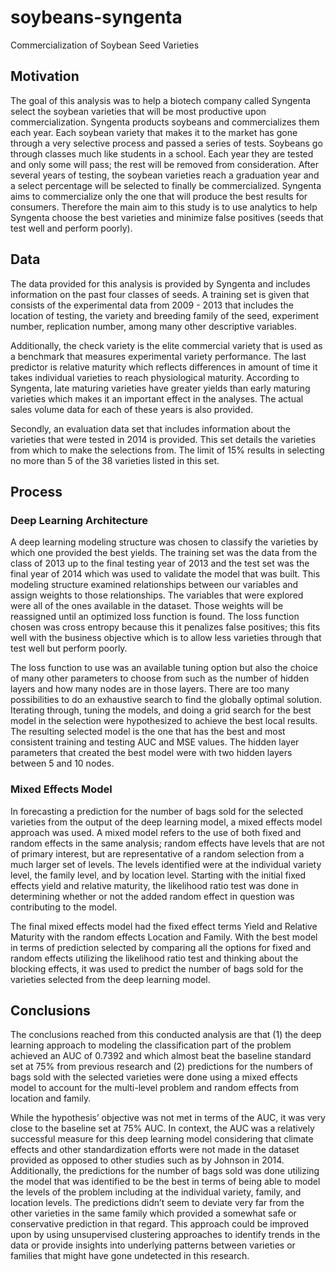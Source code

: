 # soybeans-syngenta

Commercialization of Soybean Seed Varieties

## Motivation
The goal of this analysis was to help a biotech company called Syngenta select the soybean varieties that will be most productive upon commercialization. Syngenta products soybeans and commercializes them each year. Each soybean variety that makes it to the market has gone through a very selective process and passed a series of tests. Soybeans go through classes much like students in a school. Each year they are tested and only some will pass; the rest will be removed from consideration. After several years of testing, the soybean varieties reach a graduation year and a select percentage will be selected to finally be commercialized. Syngenta aims to commercialize only the one that will produce the best results for consumers. Therefore the main aim to this study is to use analytics to help Syngenta choose the best varieties and minimize false positives (seeds that test well and perform poorly). 

## Data

The data provided for this analysis is provided by Syngenta and includes information on the past four classes of seeds. A training set is given that consists of the experimental data from 2009 - 2013 that includes the location of testing, the variety and breeding family of the seed, experiment number, replication number, among many other descriptive variables. 

Additionally, the check variety is the elite commercial variety that is used as a benchmark that measures experimental variety performance. The last predictor is relative maturity which reflects differences in amount of time it takes individual varieties to reach physiological maturity. According to Syngenta, late maturing varieties have greater yields than early maturing varieties which makes it an important effect in the analyses. The actual sales volume data for each of these years is also provided. 

Secondly, an evaluation data set that includes information about the varieties that were tested in 2014 is provided. This set details the varieties from which to make the selections from. The limit of 15% results in selecting no more than 5 of the 38 varieties listed in this set. 

## Process

### Deep Learning Architecture
A deep learning modeling structure was chosen to classify the varieties by which one provided the best yields. The training set was the data from the class of 2013 up to the final testing year of 2013 and the test set was the final year of 2014 which was used to validate the model that was built. This modeling structure examined relationships between our variables and assign weights to those relationships. The variables that were explored were all of the ones available in the dataset. Those weights will be reassigned until an optimized loss function is found. The loss function chosen was cross entropy because this it penalizes false positives; this fits well with the business objective which is to allow less varieties through that test well but perform poorly. 

The loss function to use was an available tuning option but also the choice of many other parameters to choose from such as the number of hidden layers and how many nodes are in those layers. There are too many possibilities to do an exhaustive search to find the globally optimal solution. Iterating through, tuning the models, and doing a grid search for the best model in the selection were hypothesized to achieve the best local results. The resulting selected model is the one that has the best and most consistent training and testing AUC and MSE values. The hidden layer parameters that created the best model were with two hidden layers between 5 and 10 nodes.

### Mixed Effects Model
In forecasting a prediction for the number of bags sold for the selected varieties from the output of the deep learning model, a mixed effects model approach was used. A mixed model refers to the use of both fixed and random effects in the same analysis; random effects have levels that are not of primary interest, but are representative of a random selection from a much larger set of levels. The levels identified were at the individual variety level, the family level, and by location level. Starting with the initial fixed effects yield and relative maturity, the likelihood ratio test was done in determining whether or not the added random effect in question was contributing to the model.

The final mixed effects model had the fixed effect terms Yield and Relative Maturity with the random effects Location and Family. With the best model in terms of prediction selected by comparing all the options for fixed and random effects utilizing the likelihood ratio test and thinking about the blocking effects, it was used to predict the number of bags sold for the varieties selected from the deep learning model. 

## Conclusions
The conclusions reached from this conducted analysis are that (1) the deep learning approach to modeling the classification part of the problem achieved an AUC of 0.7392 and which almost beat the baseline standard set at 75% from previous research and (2) predictions for the numbers of bags sold with the selected varieties were done using a mixed effects model to account for the multi-level problem and random effects from location and family. 

While the hypothesis’ objective was not met in terms of the AUC, it was very close to the baseline set at 75% AUC. In context, the AUC was a relatively successful measure for this deep learning model considering that climate effects and other standardization efforts were not made in the dataset provided as opposed to other studies such as by Johnson in 2014. Additionally, the predictions for the number of bags sold was done utilizing the model that was identified to be the best in terms of being able to model the levels of the problem including at the individual variety, family, and location levels. The predictions didn’t seem to deviate very far from the other varieties in the same family which provided a somewhat safe or conservative prediction in that regard. This approach could be improved upon by using unsupervised clustering approaches to identify trends in the data or provide insights into underlying patterns between varieties or families that might have gone undetected in this research. 

